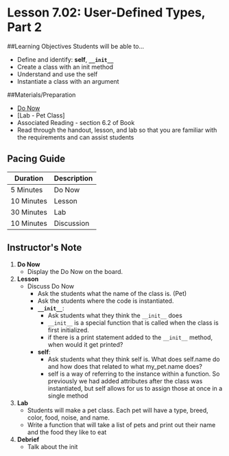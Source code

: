 # Lesson 7.02: User-Defined Types, Part 2

##Learning Objectives
Students will be able to... 
* Define and identify: **self**, **`__init__`**
* Create a class with an init method
* Understand and use the self 
* Instantiate a class with an argument

##Materials/Preparation
* [Do Now]
* [Lab - Pet Class]
* Associated Reading - section 6.2 of Book
* Read through the handout, lesson, and lab so that you are familiar with the requirements and can assist students

## Pacing Guide
| **Duration**   | **Description** |
| ---------- | ----------- |
| 5 Minutes  | Do Now      |
| 10 Minutes | Lesson      |
| 30 Minutes | Lab         |
| 10 Minutes | Discussion  |

## Instructor's Note

1. **Do Now**
    * Display the Do Now on the board.
2. **Lesson**
	* Discuss Do Now
		* Ask the students what the name of the class is. (Pet)
		* Ask the students where the code is instantiated. 
		* **`__init__`**: 
			* Ask students what they think the `__init__`  does 
			* `__init__` is a special function that is called when the class is first initialized. 
			* if there is a print statement added to the `__init__` method, when would it get printed? 
		* **self**: 
			* Ask students what they think self is. What does self.name do and how does that related to what my_pet.name does? 
			* self is a way of referring to the instance within a function. So previously we had added attributes after the class was instantiated, but self allows for us to assign those at once in a single method
3. **Lab**	
	* Students will make a pet class. Each pet will have a type, breed, color, food, noise, and name. 
	* Write a function that will take a list of pets and print out their name and the food they like to eat
4. **Debrief**
	* Talk about the init 

  
[Do Now]:do_now.md
[Lab]:lab.md